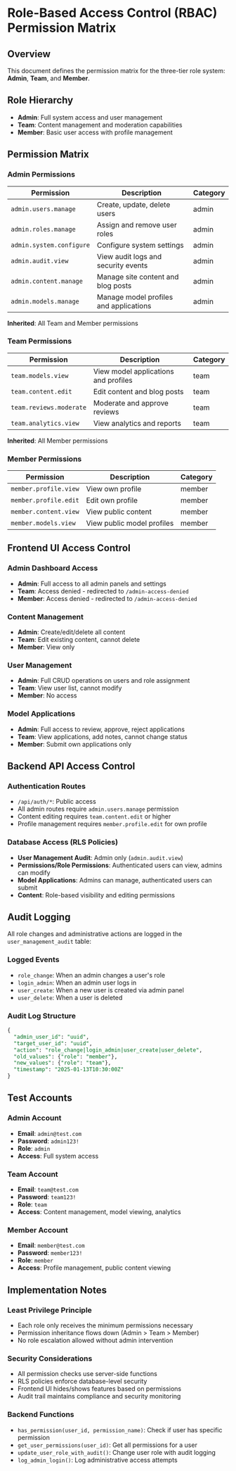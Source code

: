 # Role-Based Access Control (RBAC) Permission Matrix

## Overview
This document defines the permission matrix for the three-tier role system: **Admin**, **Team**, and **Member**.

## Role Hierarchy
- **Admin**: Full system access and user management
- **Team**: Content management and moderation capabilities  
- **Member**: Basic user access with profile management

## Permission Matrix

### Admin Permissions
| Permission | Description | Category |
|------------|-------------|----------|
| `admin.users.manage` | Create, update, delete users | admin |
| `admin.roles.manage` | Assign and remove user roles | admin |
| `admin.system.configure` | Configure system settings | admin |
| `admin.audit.view` | View audit logs and security events | admin |
| `admin.content.manage` | Manage site content and blog posts | admin |
| `admin.models.manage` | Manage model profiles and applications | admin |

**Inherited**: All Team and Member permissions

### Team Permissions
| Permission | Description | Category |
|------------|-------------|----------|
| `team.models.view` | View model applications and profiles | team |
| `team.content.edit` | Edit content and blog posts | team |
| `team.reviews.moderate` | Moderate and approve reviews | team |
| `team.analytics.view` | View analytics and reports | team |

**Inherited**: All Member permissions

### Member Permissions  
| Permission | Description | Category |
|------------|-------------|----------|
| `member.profile.view` | View own profile | member |
| `member.profile.edit` | Edit own profile | member |
| `member.content.view` | View public content | member |
| `member.models.view` | View public model profiles | member |

## Frontend UI Access Control

### Admin Dashboard Access
- **Admin**: Full access to all admin panels and settings
- **Team**: Access denied - redirected to `/admin-access-denied`
- **Member**: Access denied - redirected to `/admin-access-denied`

### Content Management
- **Admin**: Create/edit/delete all content
- **Team**: Edit existing content, cannot delete
- **Member**: View only

### User Management
- **Admin**: Full CRUD operations on users and role assignment
- **Team**: View user list, cannot modify
- **Member**: No access

### Model Applications
- **Admin**: Full access to review, approve, reject applications
- **Team**: View applications, add notes, cannot change status
- **Member**: Submit own applications only

## Backend API Access Control

### Authentication Routes
- `/api/auth/*`: Public access
- All admin routes require `admin.users.manage` permission
- Content editing requires `team.content.edit` or higher
- Profile management requires `member.profile.edit` for own profile

### Database Access (RLS Policies)
- **User Management Audit**: Admin only (`admin.audit.view`)
- **Permissions/Role Permissions**: Authenticated users can view, admins can modify
- **Model Applications**: Admins can manage, authenticated users can submit
- **Content**: Role-based visibility and editing permissions

## Audit Logging

All role changes and administrative actions are logged in the `user_management_audit` table:

### Logged Events
- `role_change`: When an admin changes a user's role
- `login_admin`: When an admin user logs in
- `user_create`: When a new user is created via admin panel
- `user_delete`: When a user is deleted

### Audit Log Structure
```sql
{
  "admin_user_id": "uuid",
  "target_user_id": "uuid", 
  "action": "role_change|login_admin|user_create|user_delete",
  "old_values": {"role": "member"},
  "new_values": {"role": "team"},
  "timestamp": "2025-01-13T10:30:00Z"
}
```

## Test Accounts

### Admin Account
- **Email**: `admin@test.com`
- **Password**: `admin123!`
- **Role**: `admin`
- **Access**: Full system access

### Team Account  
- **Email**: `team@test.com`
- **Password**: `team123!`
- **Role**: `team`
- **Access**: Content management, model viewing, analytics

### Member Account
- **Email**: `member@test.com` 
- **Password**: `member123!`
- **Role**: `member`
- **Access**: Profile management, public content viewing

## Implementation Notes

### Least Privilege Principle
- Each role only receives the minimum permissions necessary
- Permission inheritance flows down (Admin > Team > Member)
- No role escalation allowed without admin intervention

### Security Considerations
- All permission checks use server-side functions
- RLS policies enforce database-level security
- Frontend UI hides/shows features based on permissions
- Audit trail maintains compliance and security monitoring

### Backend Functions
- `has_permission(user_id, permission_name)`: Check if user has specific permission
- `get_user_permissions(user_id)`: Get all permissions for a user  
- `update_user_role_with_audit()`: Change user role with audit logging
- `log_admin_login()`: Log administrative access attempts